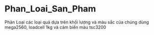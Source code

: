 # Phan_Loai_San_Pham
Phân Loại các loại quả dựa trên khối lượng và màu sắc của chúng dùng mega2560, loadcell 1kg và cảm biến màu tsc3200
